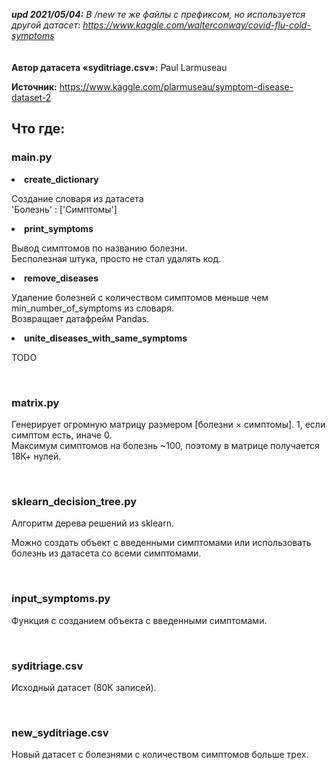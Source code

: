 <em><b>upd 2021/05/04:</b> В /new те же файлы с префиксом, но используется другой датасет: https://www.kaggle.com/walterconway/covid-flu-cold-symptoms</em>
<br>
<br>
<br>
<b>Автор датасета «syditriage.csv»:</b> Paul Larmuseau

<b>Источник:</b> https://www.kaggle.com/plarmuseau/symptom-disease-dataset-2

<h2>Что где:</h2>
<h3>main.py</h3>
<li><b>create_dictionary</b></li>
<p>Создание словаря из датасета<br>'Болезнь' : ['Симптомы']</p>
<li><b>print_symptoms</b></li>
<p>Вывод симптомов по названию болезни.<br>Бесполезная штука,
просто не стал удалять код.</p>
<li><b>remove_diseases</b></li>
<p>Удаление болезней с количеством симптомов меньше чем
min_number_of_symptoms из словаря.<br>Возвращает датафрейм Pandas.</p>
<li><b>unite_diseases_with_same_symptoms</b></li>
<p>TODO</p>
<br>
<h3>matrix.py</h3>
<p>Генерирует огромную матрицу размером [болезни × симптомы]. 1, если симптом есть, иначе 0.
<br>Максимум симптомов на болезнь ~100, поэтому в матрице получается 18К+ нулей.</p>
<br>
<h3>sklearn_decision_tree.py</h3>
<p>Алгоритм дерева решений из sklearn.</p>
<p>Можно создать объект с введенными симптомами или использовать болезнь из датасета со всеми симптомами.</p>

<br>
<h3>input_symptoms.py</h3>
<p>Функция с созданием объекта с введенными симптомами.</p>

<br>
<h3>syditriage.csv</h3>
<p>Исходный датасет (80К записей).</p>

<br>
<h3>new_syditriage.csv</h3>
<p>Новый датасет с болезнями с количеством симптомов больше трех.</p>